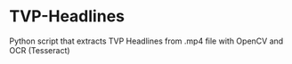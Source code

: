 # TVP-Headlines
 Python script that extracts TVP Headlines from .mp4 file with OpenCV and OCR (Tesseract)
